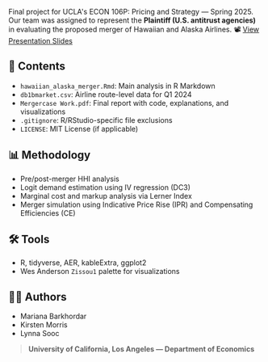Final project for UCLA's ECON 106P: Pricing and Strategy — Spring 2025.  
Our team was assigned to represent the **Plaintiff (U.S. antitrust agencies)** in evaluating the proposed merger of Hawaiian and Alaska Airlines.
📽️ [View Presentation Slides](econ106p-presentation.pdf)
## 📂 Contents

- `hawaiian_alaska_merger.Rmd`: Main analysis in R Markdown
- `db1bmarket.csv`: Airline route-level data for Q1 2024
- `Mergercase Work.pdf`: Final report with code, explanations, and visualizations
- `.gitignore`: R/RStudio-specific file exclusions
- `LICENSE`: MIT License (if applicable)

## 📊 Methodology

- Pre/post-merger HHI analysis
- Logit demand estimation using IV regression (DC3)
- Marginal cost and markup analysis via Lerner Index
- Merger simulation using Indicative Price Rise (IPR) and Compensating Efficiencies (CE)

## 🛠️ Tools

- R, tidyverse, AER, kableExtra, ggplot2
- Wes Anderson `Zissou1` palette for visualizations

## 👩‍💻 Authors

- Mariana Barkhordar  
- Kirsten Morris  
- Lynna Sooc  

> **University of California, Los Angeles — Department of Economics**
